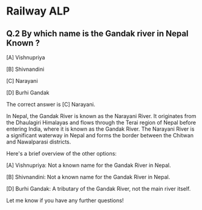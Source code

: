 # Railway ALP 

## Q.2 By which name is the Gandak river in Nepal Known ?

[A] Vishnupriya 

[B] Shivnandini

[C] Narayani

[D] Burhi Gandak



The correct answer is [C] Narayani.

In Nepal, the Gandak River is known as the Narayani River. It originates from the Dhaulagiri Himalayas and flows through the Terai region of Nepal before entering India, where it is known as the Gandak River. The Narayani River is a significant waterway in Nepal and forms the border between the Chitwan and Nawalparasi districts.

Here's a brief overview of the other options:

[A] Vishnupriya: Not a known name for the Gandak River in Nepal.

[B] Shivnandini: Not a known name for the Gandak River in Nepal.

[D] Burhi Gandak: A tributary of the Gandak River, not the main river itself.

Let me know if you have any further questions!


